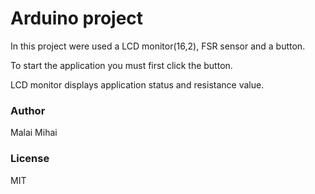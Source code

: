 # Arduino project

In this project were used a LCD monitor(16,2), FSR sensor and 
a button.

To start the application you must first click the button.

LCD monitor displays application status and resistance value.

### Author
Malai Mihai

### License
MIT

